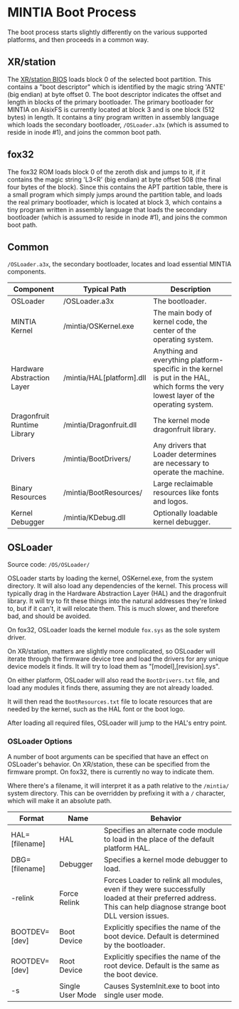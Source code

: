 # MINTIA Boot Process

The boot process starts slightly differently on the various supported platforms, and then proceeds in a common way.

## XR/station

The [XR/station BIOS](https://github.com/xrarch/a3x) loads block 0 of the selected boot partition.
This contains a "boot descriptor" which is identified by the magic string 'ANTE' (big endian) at byte offset 0.
The boot descriptor indicates the offset and length in blocks of the primary bootloader.
The primary bootloader for MINTIA on AisixFS is currently located at block 3 and is one block (512 bytes) in length.
It contains a tiny program written in assembly language which loads the secondary bootloader, `/OSLoader.a3x`
(which is assumed to reside in inode #1), and joins the common boot path.

## fox32

The fox32 ROM loads block 0 of the zeroth disk and jumps to it, if it contains the magic string 'L3\<R' (big endian)
at byte offset 508 (the final four bytes of the block). Since this contains the APT partition table,
there is a small program which simply jumps around the partition table, and loads the real primary bootloader,
which is located at block 3, which contains a tiny program written in assembly language that loads the secondary
bootloader (which is assumed to reside in inode #1), and joins the common boot path.

## Common

`/OSLoader.a3x`, the secondary bootloader, locates and load essential MINTIA components.

| Component                   | Typical Path                   | Description                                                                                                                            |
|-----------------------------|--------------------------------|----------------------------------------------------------------------------------------------------------------------------------------|
| OSLoader                    | /OSLoader.a3x | The bootloader.                                                                      |
| MINTIA Kernel               | /mintia/OSKernel.exe | The main body of kernel code, the center of the operating system.                                                                      |
| Hardware Abstraction Layer  | /mintia/HAL[platform].dll  | Anything and everything platform-specific in the kernel is put in the HAL, which forms the very lowest layer of the operating system.  |
| Dragonfruit Runtime Library | /mintia/Dragonfruit.dll     | The kernel mode dragonfruit library.                                                                    |
| Drivers                     | /mintia/BootDrivers/        | Any drivers that Loader determines are necessary to operate the machine.                                                               |
| Binary Resources            | /mintia/BootResources/      | Large reclaimable resources like fonts and logos.                                                                                      |
| Kernel Debugger             | /mintia/KDebug.dll          | Optionally loadable kernel debugger.                                                                                                   |

## OSLoader
Source code: `/OS/OSLoader/`

OSLoader starts by loading the kernel, OSKernel.exe, from the system directory. It will also load any dependencies of the kernel. This process will typically drag in the Hardware Abstraction Layer (HAL) and the dragonfruit library. It will try to fit these things into the natural addresses they're linked to, but if it can't, it will relocate them. This is much slower, and therefore bad, and should be avoided.

On fox32, OSLoader loads the kernel module `fox.sys` as the sole system driver.

On XR/station, matters are slightly more complicated, so OSLoader will iterate through the firmware device tree and load the drivers for any unique device models it finds. It will try to load them as "[model],[revision].sys".

On either platform, OSLoader will also read the `BootDrivers.txt` file, and load any modules it finds there, assuming they are not already loaded.

It will then read the `BootResources.txt` file to locate resources that are needed by the kernel, such as the HAL font or the boot logo.

After loading all required files, OSLoader will jump to the HAL's entry point.

### OSLoader Options

A number of boot arguments can be specified that have an effect on OSLoader's behavior. On XR/station, these can be specified from the firmware prompt. On fox32, there is currently no way to indicate them.

Where there's a filename, it will interpret it as a path relative to the `/mintia/` system directory. This can be overridden by prefixing it with a `/` character, which will make it an absolute path.

| Format         | Name         | Behavior                                                                                                                                                       |
|----------------|--------------|----------------------------------------------------------------------------------------------------------------------------------------------------------------|
| HAL=[filename] | HAL          | Specifies an alternate code module to load in the place of the default platform HAL. |
| DBG=[filename] | Debugger     | Specifies a kernel mode debugger to load. |
| -relink        | Force Relink | Forces Loader to relink all modules, even if they were successfully loaded at their preferred address. This can help diagnose strange boot DLL version issues. |
| BOOTDEV=[dev]  | Boot Device  | Explicitly specifies the name of the boot device. Default is determined by the bootloader. |
| ROOTDEV=[dev]  | Root Device  | Explicitly specifies the name of the root device. Default is the same as the boot device. |
| -s             | Single User Mode | Causes SystemInit.exe to boot into single user mode. |